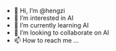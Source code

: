 - 👋 Hi, I’m @hengzi
- 👀 I’m interested in AI
- 🌱 I’m currently learning AI
- 💞️ I’m looking to collaborate on AI
- 📫 How to reach me ...

<!---
hengzi/hengzi is a ✨ special ✨ repository because its `README.md` (this file) appears on your GitHub profile.
You can click the Preview link to take a look at your changes.
--->
